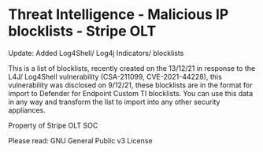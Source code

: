 # Threat Intelligence - Malicious IP blocklists - Stripe OLT

Update: Added Log4Shell/ Log4j Indicators/ blocklists

This is a list of blocklists, recently created on the 13/12/21 in response to the L4J/ Log4Shell vulnerability (CSA-211099, CVE-2021-44228), this vulnerability was disclosed on 9/12/21, these blocklists are in the format for import to Defender for Endpoint Custom TI blocklists. You can use this data in any way and transform the list to import into any other security appliances.

Property of Stripe OLT SOC
 
Please read: GNU General Public v3 License
